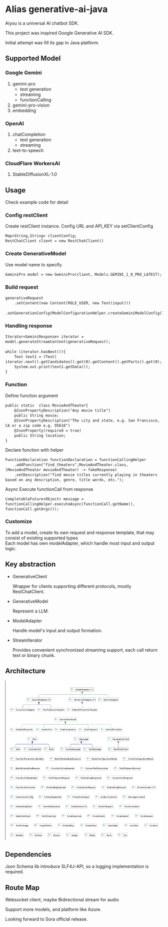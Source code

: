 # Alias generative-ai-java

Aiyou is a universal AI chatbot SDK.

This project was inspired Google Generative AI SDK.

Initial attempt was fill its gap in  Java platform.




## Supported Model

### Google Gemini

1. gemini-pro  
   - text generation
   - streaming
   - functionCalling
2. gemini-pro-vision
3. embedding

### OpenAI

1. chatCompletion
   - text generation
   - streaming
2. text-to-speech

### CloudFlare WorkersAI

1. StableDiffusionXL-1.0



## Usage

Check example code for detail

### Config restClient

Create restClient instance. Config URL and API_KEY via setClientConfig

    Map<String,String> clientConfig;
    RestChatClient client = new RestChatClient()

### Create GenerativeModel

Use model name to specify.  

    GeminiPro model = new GeminiPro(client, Models.GEMINI_1_0_PRO_LATEST);

### Build request

    generativeRequest
        .setContent(new Content(ROLE_USER, new Text(input)))
        .setGenerationConfig(ModelConfigurationHelper.createGeminiModelConfig()); 

### Handling response

    Iterator<GeminiResponse> iterator = model.generateStreamContent(generativeRequest);
    
    while (iterator.hasNext()){
        Text text1 = (Text) iterator.next().getCandidates().get(0).getContent().getParts().get(0);
        System.out.print(text1.getData());  
    }

### Function
Define function argument

    

    public static  class MovieAndTheater{
        @JsonPropertyDescription("Any movie title")
        public String movie;
        @JsonPropertyDescription("The city and state, e.g. San Francisco, CA or a zip code e.g. 95616")
        @JsonProperty(required = true)
        public String location;
    }

Declare function with helper

    FunctionDeclaration functionDeclaration = functionCallingHelper
        .addFunction("find_theaters",MovieAndTheater.class, (MovieAndTheater movieAndTheater) -> fakeResponse)
        .setDescription("find movie titles currently playing in theaters based on any description, genre, title words, etc."); 

Async Execute functionCall from response 
    
    CompletableFuture<Object> message = functionCallingHelper.executeAsync(functionCall.getName(), functionCall.getArgs());

### Customize

To add a model, create its own request and response template, that may consist of existing supported types     
Each model has own modelAdapter, which handle most input and output logic.


## Key abstraction

- GenerativeClient  

    Wrapper for clients supporting different protocols, mostly RestChatClient.
     
    

- GenerativeModel

    Represent a LLM.


- ModelAdapter

    Handle model's input and output formation.  



- StreamIterator   

    Provides convenient synchronized streaming support, each call return text or binary chunk. 

## Architecture       
![architecture](./uml.png)

## Dependencies

Json Schema lib introduce SLF4J-API, so a logging implementation is required.



## Route Map

Websocket client, maybe Bidirectional stream for audio

Support more models, and platform like Azure. 

Looking forward to Sora official release.


